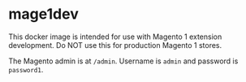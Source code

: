 mage1dev
===

This docker image is intended for use with Magento 1 extension development.
Do NOT use this for production Magento 1 stores.

The Magento admin is at `/admin`. Username is `admin` and password is `password1`.

